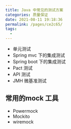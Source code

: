 ```yaml
---
title: Java 中常见的测试方案
categories: 质量保证
date: 2021-08-11 19:18:36
permalink: /pages/ce2c65/
tags: 
  - 
---
```


- 单元测试
- Spring mvc 下的集成测试
- Spring boot 下的集成测试
- Pact 测试
- API 测试
- JMH 微基准测试

## 常用的mock 工具

- Powermock
- Mockito
- wiremock

